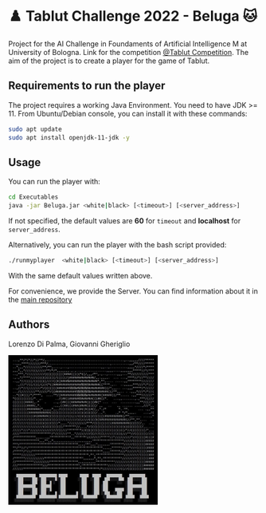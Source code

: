 # :chess_pawn: Tablut Challenge 2022 - Beluga :cat:

Project for the AI Challenge in Foundaments of Artificial Intelligence M at University of Bologna.
Link for the competition [@Tablut Competition](http://ai.unibo.it/games/boardgamecompetition/tablut).
The aim of the project is to create a player for the game of Tablut.


## Requirements to run the player

The project requires a working Java Environment. You need to have JDK >= 11.
From Ubuntu/Debian console, you can install it with these commands:
```bash
sudo apt update
sudo apt install openjdk-11-jdk -y
```

## Usage

You can run the player with:
```bash
cd Executables
java -jar Beluga.jar <white|black> [<timeout>] [<server_address>]
```

If not specified, the default values are **60** for `timeout` and **localhost** for `server_address`.

Alternatively, you can run the player with the bash script provided:

```bash
./runmyplayer  <white|black> [<timeout>] [<server_address>]
```
With the same default values written above.

For convenience, we provide the Server. You can find information about it in the [main repository](https://github.com/AGalassi/TablutCompetition)

## Authors
Lorenzo Di Palma, Giovanni Gheriglio

<img align="center" width="300" height="300" src="src/it/unibo/ai/didattica/competition/tablut/gui/resources/Beluga.jpeg">
